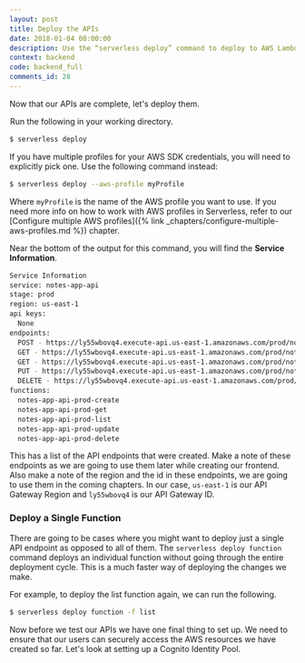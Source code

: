 ```yaml
---
layout: post
title: Deploy the APIs
date: 2018-01-04 00:00:00
description: Use the “serverless deploy” command to deploy to AWS Lambda and API Gateway using the Serverless Framework. Running this command will display the list of deployed API endpoints and the AWS region it was deployed to. And we can run the "serverless deploy function" command when we want to update an individual Lambda function.
context: backend
code: backend_full
comments_id: 28
---
```


Now that our APIs are complete, let's deploy them.

<img class="code-marker" src="/assets/s.png" />Run the following in your working directory.

``` bash
$ serverless deploy
```

If you have multiple profiles for your AWS SDK credentials, you will need to explicitly pick one. Use the following command instead:

``` bash
$ serverless deploy --aws-profile myProfile
```

Where `myProfile` is the name of the AWS profile you want to use. If you need more info on how to work with AWS profiles in Serverless, refer to our [Configure multiple AWS profiles]({% link _chapters/configure-multiple-aws-profiles.md %}) chapter.

Near the bottom of the output for this command, you will find the **Service Information**.

``` bash
Service Information
service: notes-app-api
stage: prod
region: us-east-1
api keys:
  None
endpoints:
  POST - https://ly55wbovq4.execute-api.us-east-1.amazonaws.com/prod/notes
  GET - https://ly55wbovq4.execute-api.us-east-1.amazonaws.com/prod/notes/{id}
  GET - https://ly55wbovq4.execute-api.us-east-1.amazonaws.com/prod/notes
  PUT - https://ly55wbovq4.execute-api.us-east-1.amazonaws.com/prod/notes/{id}
  DELETE - https://ly55wbovq4.execute-api.us-east-1.amazonaws.com/prod/notes/{id}
functions:
  notes-app-api-prod-create
  notes-app-api-prod-get
  notes-app-api-prod-list
  notes-app-api-prod-update
  notes-app-api-prod-delete
```

This has a list of the API endpoints that were created. Make a note of these endpoints as we are going to use them later while creating our frontend. Also make a note of the region and the id in these endpoints, we are going to use them in the coming chapters. In our case, `us-east-1` is our API Gateway Region and `ly55wbovq4` is our API Gateway ID.

### Deploy a Single Function

There are going to be cases where you might want to deploy just a single API endpoint as opposed to all of them. The `serverless deploy function` command deploys an individual function without going through the entire deployment cycle. This is a much faster way of deploying the changes we make.

For example, to deploy the list function again, we can run the following.

``` bash
$ serverless deploy function -f list
```

Now before we test our APIs we have one final thing to set up. We need to ensure that our users can securely access the AWS resources we have created so far. Let's look at setting up a Cognito Identity Pool.
